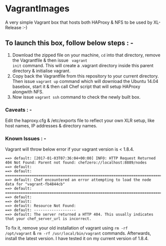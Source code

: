 # VagrantImages
A very simple Vagrant box that hosts both HAProxy & NFS to be used by XL-Release :-)
## To launch this box, follow below steps : -
1. Download the zipped file on your machine, <code>cd</code> into that directory, remove the Vagrantfile & then issue <code> vagrant init</code> command. This will create a .vagrant directory inside this parent directory & initialise vagrant.
2. Copy back the Vagrantfile from this repository to your current directory. Then issue <code>vagrant up</code> command which will download the Ubuntu 14.04 basebox, start it & then call Chef script that will setup HAProxy alongwith NFS.
3. Now issue <code>vagrant ssh</code> command to check the newly built box.

### Caveats : -
Edit the haproxy.cfg & /etc/exports file to reflect your own XLR setup, like host names, IP addresses & directory names.

### Known Issues : -
Vagrant will throw below error if your vagrant version is < 1.8.4.

```
==> default: [2017-01-03T07:36:04+00:00] INFO: HTTP Request Returned 404 Not Found: Parent not found: chefzero://localhost:8889/nodes
==> default: 
==> default: ================================================================================
==> default: Chef encountered an error attempting to load the node data for "vagrant-fb4844cb"
==> default: ================================================================================
==> default: 
==> default: 
==> default: Resource Not Found:
==> default: -------------------
==> default: The server returned a HTTP 404. This usually indicates that your chef_server_url is incorrect.
```

To fix it, remove your old installation of vagrant using <code>rm -rf /opt/vagrant</code> & <code>rm -rf /usr/local/bin/vagrant</code> commands. Afterwards, install the latest version. I have tested it on my current version of 1.8.4.
